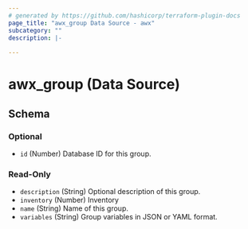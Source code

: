 ```yaml
---
# generated by https://github.com/hashicorp/terraform-plugin-docs
page_title: "awx_group Data Source - awx"
subcategory: ""
description: |-
  
---
```


# awx_group (Data Source)





<!-- schema generated by tfplugindocs -->
## Schema

### Optional

- `id` (Number) Database ID for this group.

### Read-Only

- `description` (String) Optional description of this group.
- `inventory` (Number) Inventory
- `name` (String) Name of this group.
- `variables` (String) Group variables in JSON or YAML format.
